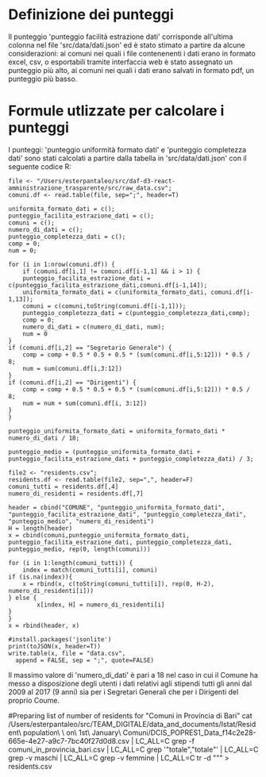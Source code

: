 # Definizione dei punteggi
Il punteggio 'punteggio facilità estrazione dati' corrisponde all'ultima colonna nel file 'src/data/dati.json' ed è stato stimato a	partire	da alcune considerazioni: ai comuni nei quali i file contenenenti i dati erano in formato excel, csv, o esportabili tramite interfaccia web	è stato	assegnato un punteggio più alto, ai comuni nei quali i dati erano salvati in formato  pdf, un punteggio più basso.
# Formule utlizzate per	calcolare i punteggi
I punteggi: 'punteggio uniformità formato dati' e 'punteggio completezza dati' sono stati calcolati a partire dalla tabella in 'src/data/dati.json' con il seguente codice R:

    file <- "/Users/esterpantaleo/src/daf-d3-react-amministrazione_trasparente/src/raw_data.csv";
    comuni.df <- read.table(file, sep=";", header=T)

    uniformita_formato_dati = c();
    punteggio_facilita_estrazione_dati = c();
    comuni = c();
    numero_di_dati = c();
    punteggio_completezza_dati = c();
    comp = 0;
    num = 0;

    for (i in 1:nrow(comuni.df)) {
        if (comuni.df[i,1] != comuni.df[i-1,1] && i > 1) {
	    punteggio_facilita_estrazione_dati = c(punteggio_facilita_estrazione_dati,comuni.df[i-1,14]);
	    uniformita_formato_dati = c(uniformita_formato_dati, comuni.df[i-1,13]);
	    comuni = c(comuni,toString(comuni.df[i-1,1]));
	    punteggio_completezza_dati = c(punteggio_completezza_dati,comp);
	    comp = 0;
	    numero_di_dati = c(numero_di_dati, num);
	    num = 0
	}
	if (comuni.df[i,2] == "Segretario Generale") {
	    comp = comp + 0.5 * 0.5 + 0.5 * (sum(comuni.df[i,5:12])) * 0.5 / 8;
	    num = sum(comuni.df[i,3:12])
	}
	if (comuni.df[i,2] == "Dirigenti") {
	    comp = comp + 0.5 * 0.5 + 0.5 * (sum(comuni.df[i,5:12])) * 0.5 / 8;
	    num = num + sum(comuni.df[i, 3:12])
	}
    }

    punteggio_uniformita_formato_dati = uniformita_formato_dati * numero_di_dati / 18;

    punteggio_medio = (punteggio_uniformita_formato_dati + punteggio_facilita_estrazione_dati + punteggio_completezza_dati) / 3;

    file2 <- "residents.csv";
    residents.df <- read.table(file2, sep=",", header=F)
    comuni_tutti = residents.df[,4]
    numero_di_residenti = residents.df[,7]
    
    header = cbind("COMUNE", "punteggio_uniformita_formato_dati", "punteggio_facilita_estrazione_dati", "punteggio_completezza_dati", "punteggio_medio", "numero_di_residenti")
    H = length(header)
    x = cbind(comuni,punteggio_uniformita_formato_dati, punteggio_facilita_estrazione_dati, punteggio_completezza_dati, punteggio_medio, rep(0, length(comuni)))
        
    for (i in 1:length(comuni_tutti)) {
        index = match(comuni_tutti[i], comuni)
	if (is.na(index)){
	    x = rbind(x, c(toString(comuni_tutti[i]), rep(0, H-2), numero_di_residenti[i]))
	} else {
            x[index, H] = numero_di_residenti[i]
 	}
    }
    x = rbind(header, x)

    #install.packages('jsonlite')
    print(toJSON(x, header=T))   
    write.table(x, file = "data.csv",
      append = FALSE, sep = ";", quote=FALSE)


Il massimo valore di 'numero_di_dati' è pari a 18 nel caso in cui il Comune ha messo a disposizione degli utenti i dati relativi agli stipendi tutti gli anni dal 2009 al 2017 (9 anni) sia per i Segretari Generali che per i Dirigenti del proprio Coume.

#Preparing list of number of residents for "Comuni in Provincia di Bari"
cat /Users/esterpantaleo/src/TEAM_DIGITALE/data_and_documents/Istat/Resident\ population\ \ on\ 1st\ January\ Comuni/DCIS_POPRES1_Data_f14c2e28-665e-4e27-a9c7-7bc40f27d0d8.csv | LC_ALL=C grep -f comuni_in_provincia_bari.csv | LC_ALL=C grep '"totale","totale"' | LC_ALL=C grep -v maschi | LC_ALL=C grep -v femmine | LC_ALL=C tr -d "\"" > residents.csv